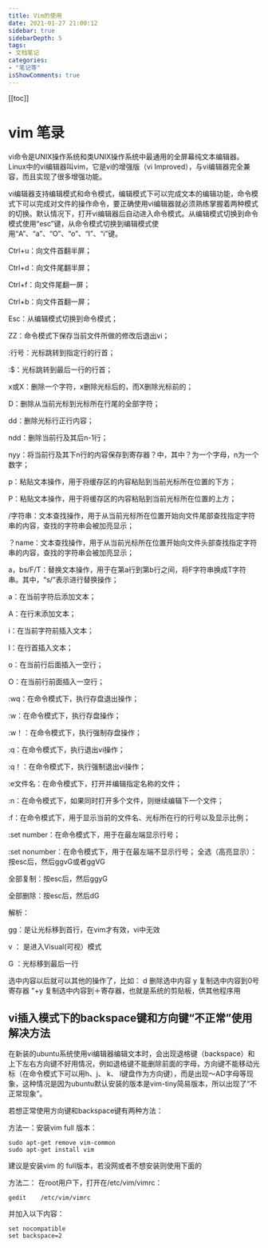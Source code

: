 ```yaml
---
title: Vim的使用
date: 2021-01-27 21:00:12
sidebar: true
sidebarDepth: 5
tags:
- 文档笔记
categories:
- "笔记等"
isShowComments: true
---
```


[[toc]]
# vim 笔录

vi命令是UNIX操作系统和类UNIX操作系统中最通用的全屏幕纯文本编辑器。Linux中的vi编辑器叫vim，它是vi的增强版（vi Improved），与vi编辑器完全兼容，而且实现了很多增强功能。



vi编辑器支持编辑模式和命令模式，编辑模式下可以完成文本的编辑功能，命令模式下可以完成对文件的操作命令，要正确使用vi编辑器就必须熟练掌握着两种模式的切换。默认情况下，打开vi编辑器后自动进入命令模式。从编辑模式切换到命令模式使用“esc”键，从命令模式切换到编辑模式使用“A”、“a”、“O”、“o”、“I”、“i”键。



Ctrl+u：向文件首翻半屏；

Ctrl+d：向文件尾翻半屏；

Ctrl+f：向文件尾翻一屏；

Ctrl+b：向文件首翻一屏；

Esc：从编辑模式切换到命令模式；

ZZ：命令模式下保存当前文件所做的修改后退出vi；

:行号：光标跳转到指定行的行首；

:$：光标跳转到最后一行的行首；

x或X：删除一个字符，x删除光标后的，而X删除光标前的；

D：删除从当前光标到光标所在行尾的全部字符；

dd：删除光标行正行内容；

ndd：删除当前行及其后n-1行；

nyy：将当前行及其下n行的内容保存到寄存器？中，其中？为一个字母，n为一个数字；

p：粘贴文本操作，用于将缓存区的内容粘贴到当前光标所在位置的下方；

P：粘贴文本操作，用于将缓存区的内容粘贴到当前光标所在位置的上方；

/字符串：文本查找操作，用于从当前光标所在位置开始向文件尾部查找指定字符串的内容，查找的字符串会被加亮显示；

？name：文本查找操作，用于从当前光标所在位置开始向文件头部查找指定字符串的内容，查找的字符串会被加亮显示；

a，bs/F/T：替换文本操作，用于在第a行到第b行之间，将F字符串换成T字符串。其中，“s/”表示进行替换操作；

a：在当前字符后添加文本；

A：在行末添加文本；

i：在当前字符前插入文本；

I：在行首插入文本；

o：在当前行后面插入一空行；

O：在当前行前面插入一空行；

:wq：在命令模式下，执行存盘退出操作；

:w：在命令模式下，执行存盘操作；

:w！：在命令模式下，执行强制存盘操作；

:q：在命令模式下，执行退出vi操作；

:q！：在命令模式下，执行强制退出vi操作；

:e文件名：在命令模式下，打开并编辑指定名称的文件；

:n：在命令模式下，如果同时打开多个文件，则继续编辑下一个文件；

:f：在命令模式下，用于显示当前的文件名、光标所在行的行号以及显示比例；

:set number：在命令模式下，用于在最左端显示行号；

:set nonumber：在命令模式下，用于在最左端不显示行号；
全选（高亮显示）：按esc后，然后ggvG或者ggVG

全部复制：按esc后，然后ggyG

全部删除：按esc后，然后dG


解析：

gg：是让光标移到首行，在vim才有效，vi中无效

v ： 是进入Visual(可视）模式

G ：光标移到最后一行

选中内容以后就可以其他的操作了，比如：
d  删除选中内容
y  复制选中内容到0号寄存器
"+y  复制选中内容到＋寄存器，也就是系统的剪贴板，供其他程序用

## vi插入模式下的backspace键和方向键“不正常”使用解决方法
在新装的ubuntu系统使用vi编辑器编辑文本时，会出现退格键（backspace）和上下左右方向键不好用情况，例如退格键不能删除前面的字母，方向键不能移动光标（在命令模式下可以用h、j、 k、 l键盘作为方向键），而是出现～AD字母等现象，这种情况是因为ubuntu默认安装的版本是vim-tiny简易版本，所以出现了“不正常现象”。

若想正常使用方向键和backspace键有两种方法：

方法一：安装vim full 版本：
```
sudo apt-get remove vim-common
sudo apt-get install vim
```
建议是安装vim 的 full版本，若没网或者不想安装则使用下面的

方法二：
在root用户下，打开在/etc/vim/vimrc：
```
gedit    /etc/vim/vimrc
```
并加入以下内容：
```
set nocompatible
set backspace=2
```